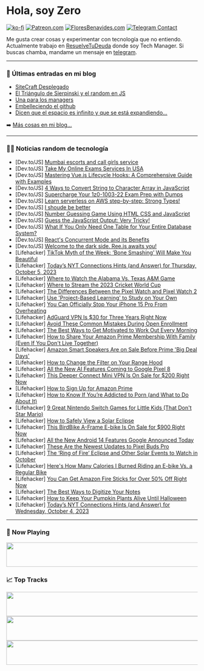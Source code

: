 # Hola, soy Zero

[![ko-fi](https://ko-fi.com/img/githubbutton_sm.svg)](https://ko-fi.com/J3J4N0LUK)
[![Patreon.com](https://img.shields.io/endpoint.svg?url=https%3A%2F%2Fshieldsio-patreon.vercel.app%2Fapi%3Fusername%3Dzerodragon%26type%3Dpatrons&style=for-the-badge)](https://patreon.com/zerodragon)
[![FloresBenavides.com](https://img.shields.io/website?down_message=oops&label=MiBlog&style=for-the-badge&up_message=online&url=https%3A%2F%2Ffloresbenavides.com)](https://floresbenavides.com)
[![Telegram Contact](https://img.shields.io/badge/escr%C3%ADbeme-ZeroDragon-%2326A5E4?style=for-the-badge&logo=telegram)](https://t.me/zerodragon)

Me gusta crear cosas y experimentar con tecnología que no entiendo.
Actualmente trabajo en [ResuelveTuDeuda](http://github.com/resuelve) donde soy Tech Manager.
Si buscas chamba, mandame un mensaje en [telegram](https://t.me/zerodragon).

---

### 📕 Últimas entradas en mi blog
<!-- BLOG-POST-LIST:START -->
- [SiteCraft Desplegado](https://floresbenavides.com/sitecraft-desplegado/)
- [El Triángulo de Sierpinski y el random en JS](https://floresbenavides.com/el-triangulo-de-sierpinski-y-el-random-en-js/)
- [Una para los managers](https://floresbenavides.com/una-para-los-managers/)
- [Embelleciendo el github](https://floresbenavides.com/embelleciendo-el-github/)
- [Dicen que el espacio es infinito y que se está expandiendo…](https://floresbenavides.com/dicen-que-el-espacio-es-infinito-y-que-se-esta-expandiendo/)
<!-- BLOG-POST-LIST:END -->

➡️ [Más cosas en mi blog...](https://floresbenavides.com)

---

### 👨‍💻 Noticias random de tecnología
<!-- TECH-POSTS:START -->
- [Dev.to/JS] [Mumbai escorts and call girls service](https://dev.to/priyasengupta/mumbai-escorts-and-call-girls-service-3a52)
- [Dev.to/JS] [Take My Online Exams Services In USA](https://dev.to/billyobaines/take-my-online-exams-services-in-usa-3hmj)
- [Dev.to/JS] [Mastering Vue.js Lifecycle Hooks: A Comprehensive Guide with Examples](https://dev.to/chintanonweb/mastering-vuejs-lifecycle-hooks-a-comprehensive-guide-with-examples-3mp6)
- [Dev.to/JS] [4 Ways to Convert String to Character Array in JavaScript](https://dev.to/speaklouder/4-ways-to-convert-string-to-character-array-in-javascript-3en)
- [Dev.to/JS] [Supercharge Your 1z0-1003-22 Exam Prep with Dumps](https://dev.to/iql7mz0o/supercharge-your-1z0-1003-22-exam-prep-with-dumps-4fbg)
- [Dev.to/JS] [Learn serverless on AWS step-by-step: Strong Types!](https://dev.to/slsbytheodo/learn-serverless-on-aws-step-by-step-strong-types-213i)
- [Dev.to/JS] [I shoude be better](https://dev.to/sobhanhadikhah/i-shoude-be-better-5a9e)
- [Dev.to/JS] [Number Guessing Game Using HTML CSS and JavaScript](https://dev.to/onlineittutstutorials/number-guessing-game-using-html-css-and-javascript-4a1g)
- [Dev.to/JS] [Guess the JavaScript Output: Very Tricky!](https://dev.to/sadeedpv/guess-the-javascript-output-very-tricky-2a6i)
- [Dev.to/JS] [What If You Only Need One Table for Your Entire Database System?](https://dev.to/mohammadfaisal/what-if-you-only-need-one-table-for-your-entire-database-system-4c40)
- [Dev.to/JS] [React&#39;s Concurrent Mode and its Benefits](https://dev.to/sidramaqbool/reacts-concurrent-mode-and-its-benefits-ji3)
- [Dev.to/JS] [Welcome to the dark side. Ree.js awaits you!](https://dev.to/renhiyama/welcome-to-the-dark-side-reejs-awaits-you-1e4p)
- [Lifehacker] [TikTok Myth of the Week: ‘Bone Smashing’ Will Make You Beautiful](https://lifehacker.com/tiktok-myth-of-the-week-bone-smashing-will-make-you-1850897318)
- [Lifehacker] [Today’s NYT Connections Hints &lpar;and Answer&rpar; for Thursday, October 5, 2023](https://lifehacker.com/nyt-connections-answer-today-october-5-2023-1850898977)
- [Lifehacker] [Where to Watch the Alabama Vs. Texas A&amp;M Game](https://lifehacker.com/where-to-watch-the-alabama-vs-texas-a-m-game-1850901048)
- [Lifehacker] [Where to Stream the 2023 Cricket World Cup](https://lifehacker.com/where-to-stream-the-2023-cricket-world-cup-1850900552)
- [Lifehacker] [The Differences Between the Pixel Watch and Pixel Watch 2](https://lifehacker.com/the-differences-between-the-pixel-watch-and-pixel-watch-1850900243)
- [Lifehacker] [Use &#39;Project-Based Learning&#39; to Study on Your Own](https://lifehacker.com/use-project-based-learning-to-study-on-your-own-1850899403)
- [Lifehacker] [You Can Officially Stop Your iPhone 15 Pro From Overheating](https://lifehacker.com/you-can-stop-your-iphone-15-pro-from-overheating-1850891798)
- [Lifehacker] [AdGuard VPN Is $30 for Three Years Right Now](https://lifehacker.com/adguard-vpn-is-30-for-three-years-right-now-1850888705)
- [Lifehacker] [Avoid These Common Mistakes During Open Enrollment](https://lifehacker.com/avoid-these-common-mistakes-during-open-enrollment-1850899618)
- [Lifehacker] [The Best Ways to Get Motivated to Work Out Every Morning](https://lifehacker.com/how-to-motivate-yourself-to-exercise-every-morning-1827028412)
- [Lifehacker] [How to Share Your Amazon Prime Membership With Family &lpar;Even If You Don&#39;t Live Together&rpar;](https://lifehacker.com/how-to-share-your-amazon-prime-membership-with-family-1850619029)
- [Lifehacker] [Amazon Smart Speakers Are on Sale Before Prime &#39;Big Deal Days&#39;](https://lifehacker.com/early-amazon-prime-day-deals-echo-speakers-1850899982)
- [Lifehacker] [How to Change the Filter on Your Range Hood](https://lifehacker.com/how-to-change-the-filter-on-your-range-hood-1850897978)
- [Lifehacker] [All the New AI Features Coming to Google Pixel 8](https://lifehacker.com/all-the-new-ai-features-coming-to-google-pixel-8-1850899112)
- [Lifehacker] [This Deeper Connect Mini VPN Is On Sale for $200 Right Now](https://lifehacker.com/this-deeper-connect-mini-vpn-is-on-sale-for-200-right-1850888671)
- [Lifehacker] [How to Sign Up for Amazon Prime](https://lifehacker.com/how-to-sign-up-for-amazon-prime-1850613497)
- [Lifehacker] [How to Know If You’re Addicted to Porn &lpar;and What to Do About It&rpar;](https://lifehacker.com/how-to-deal-with-a-porn-addiction-1850899123)
- [Lifehacker] [9 Great Nintendo Switch Games for Little Kids &lpar;That Don&#39;t Star Mario&rpar;](https://lifehacker.com/best-nintendo-switch-games-little-kids-1850897137)
- [Lifehacker] [How to Safely View a Solar Eclipse](https://lifehacker.com/how-to-safely-view-a-solar-eclipse-1847016020)
- [Lifehacker] [This BirdBike A-Frame E-bike Is On Sale for $900 Right Now](https://lifehacker.com/this-birdbike-a-frame-e-bike-is-on-sale-for-900-right-1850892312)
- [Lifehacker] [All the New Android 14 Features Google Announced Today](https://lifehacker.com/best-new-features-android-14-1850897684)
- [Lifehacker] [These Are the Newest Updates to Pixel Buds Pro](https://lifehacker.com/these-are-the-newest-updates-to-pixel-buds-pro-1850897682)
- [Lifehacker] [The ‘Ring of Fire’ Eclipse and Other Solar Events to Watch in October](https://lifehacker.com/the-ring-of-fire-eclipse-and-other-solar-events-to-wa-1850898067)
- [Lifehacker] [Here&#39;s How Many Calories I Burned Riding an E-bike Vs. a Regular Bike](https://lifehacker.com/heres-how-many-calories-i-burned-riding-an-ebike-vs-a-1850897770)
- [Lifehacker] [You Can Get Amazon Fire Sticks for Over 50% Off Right Now](https://lifehacker.com/you-can-get-amazon-fire-sticks-for-over-50-off-right-n-1850896973)
- [Lifehacker] [The Best Ways to Digitize Your Notes](https://lifehacker.com/best-ways-digitize-notes-1850896868)
- [Lifehacker] [How to Keep Your Pumpkin Plants Alive Until Halloween](https://lifehacker.com/how-to-keep-your-pumpkin-plants-alive-until-halloween-1850896507)
- [Lifehacker] [Today’s NYT Connections Hints &lpar;and Answer&rpar; for Wednesday, October 4, 2023](https://lifehacker.com/nyt-connections-answer-today-october-4-2023-1850895117)<!-- TECH-POSTS:END -->

---

### 🎵 Now Playing
<a href="https://spotify-now-playing-dun.vercel.app/now-playing?open"><img src="https://spotify-now-playing-dun.vercel.app/now-playing" width="540" height="64"></a>

### 📈 Top Tracks
<a href="https://spotify-now-playing-dun.vercel.app/top-tracks?i=1&open"><img src="https://spotify-now-playing-dun.vercel.app/top-tracks?i=1" width="540" height="64"></a>
<a href="https://spotify-now-playing-dun.vercel.app/top-tracks?i=2&open"><img src="https://spotify-now-playing-dun.vercel.app/top-tracks?i=2" width="540" height="64"></a>
<a href="https://spotify-now-playing-dun.vercel.app/top-tracks?i=3&open"><img src="https://spotify-now-playing-dun.vercel.app/top-tracks?i=3" width="540" height="64"></a>

